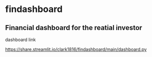 # findashboard
<h2>Financial dashboard for the reatial investor</h2>

dashboard link

https://share.streamlit.io/clark1816/findashboard/main/dashboard.py
